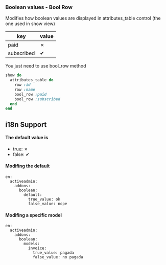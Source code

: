 ### Boolean values - Bool Row

Modifies how boolean values are displayed in attributes_table control (the one used in show view)

| key | value |
|------|------|
| paid | &#x2717; |
| subscribed | &#x2714; |

You just need to use bool_row method

```ruby
show do
  attributes_table do
    row :id
    row :name
    bool_row :paid
    bool_row :subscribed
  end
end
```

## i18n Support

#### The default value is

* true: &#x2717;
* false: &#x2714;

#### Modifing the default

```
en:
  activeadmin:
    addons:
      boolean:
        default:
          true_value: ok
          false_value: nope
```

#### Modifing a specific model

```
en:
  activeadmin:
    addons:
      boolean:
        models:
          invoice:
            true_value: pagada
            false_value: no pagada
```
